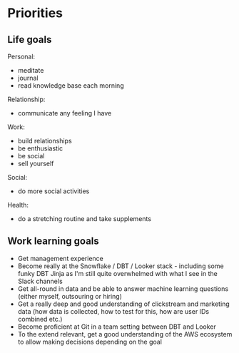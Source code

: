 # Priorities
## Life goals
Personal: 
- meditate
- journal 
- read knowledge base each morning

Relationship: 
- communicate any feeling I have 

Work: 
- build relationships
- be enthusiastic
- be social 
- sell yourself

Social: 
- do more social activities

Health: 
- do a stretching routine and take supplements 

## Work learning goals
- Get management experience
- Become really at the Snowflake / DBT / Looker stack - including some funky DBT Jinja as I'm still quite overwhelmed with what I see in the Slack channels 
- Get all-round in data and be able to answer machine learning questions (either myself, outsouring or hiring)
- Get a really deep and good understanding of clickstream and marketing data (how data is collected, how to test for this, how are user IDs combined etc.)
- Become proficient at Git in a team setting between DBT and Looker
- To the extend relevant, get a good understanding of the AWS ecosystem to allow making decisions depending on the goal